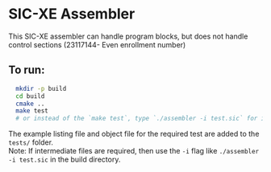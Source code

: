 # SIC-XE Assembler 
This SIC-XE assembler can handle program blocks, but does not handle control sections (23117144- Even enrollment number) 
## To run:
```bash
  mkdir -p build
  cd build
  cmake ..
  make test
  # or instead of the `make test`, type `./assembler -i test.sic` for individual test.
```
The example listing file and object file for the required test are added to the `tests/` folder.  
Note: If intermediate files are required, then use the `-i` flag like `./assembler -i test.sic` in the build directory.
